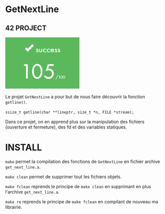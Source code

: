 # GetNextLine

## 42 PROJECT

![note](img/gnl.png)

Le projet `GetNextLine` a pour but de nous faire découvrir la fonction `getline()`.

`ssize_t getline(char **lineptr, size_t *n, FILE *stream);`

Dans ce projet, on en apprend plus sur la manipulation des fichiers (ouverture et fermeture), des fd et des variables statiques.

# INSTALL

`make` permet la compilation des fonctions de `GetNextLine` en fichier archive `get_next_line.a`.

`make clean` permet de supprimer tout les fichiers objets.

`make fclean` reprends le principe de `make clean` en supprimant en plus l'archive `get_next_line.a`.

`make re` reprends le principe de `make fclean` en compilant de nouveau ma librairie.